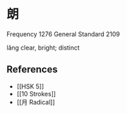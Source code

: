 # 朗
Frequency 1276
General Standard 2109

lǎng
clear, bright; distinct

## References
- [[HSK 5]]
- [[10 Strokes]]
- [[月 Radical]]